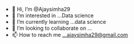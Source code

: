 - 👋 Hi, I’m @Ajaysimha29
- 👀 I’m interested in ...Data science 
- 🌱 I’m currently learning ...data science 
- 💞️ I’m looking to collaborate on ...
- 📫 How to reach me ...ajaysimha29@gmail.com

<!---
Ajaysimha29/Ajaysimha29 is a ✨ special ✨ repository because its `README.md` (this file) appears on your GitHub profile.
You can click the Preview link to take a look at your changes.
--->
